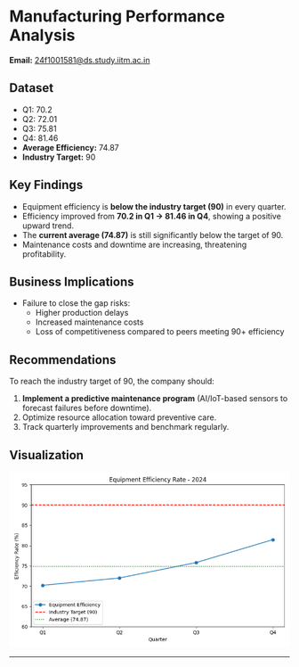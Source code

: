 # Manufacturing Performance Analysis

**Email:** 24f1001581@ds.study.iitm.ac.in

## Dataset
- Q1: 70.2
- Q2: 72.01
- Q3: 75.81
- Q4: 81.46
- **Average Efficiency:** 74.87  
- **Industry Target:** 90  

## Key Findings
- Equipment efficiency is **below the industry target (90)** in every quarter.
- Efficiency improved from **70.2 in Q1 → 81.46 in Q4**, showing a positive upward trend.
- The **current average (74.87)** is still significantly below the target of 90.
- Maintenance costs and downtime are increasing, threatening profitability.

## Business Implications
- Failure to close the gap risks:
  - Higher production delays  
  - Increased maintenance costs  
  - Loss of competitiveness compared to peers meeting 90+ efficiency  

## Recommendations
To reach the industry target of 90, the company should:
1. **Implement a predictive maintenance program** (AI/IoT-based sensors to forecast failures before downtime).  
2. Optimize resource allocation toward preventive care.  
3. Track quarterly improvements and benchmark regularly.  

## Visualization
![Efficiency Trend](efficiency_trend.png)

---
